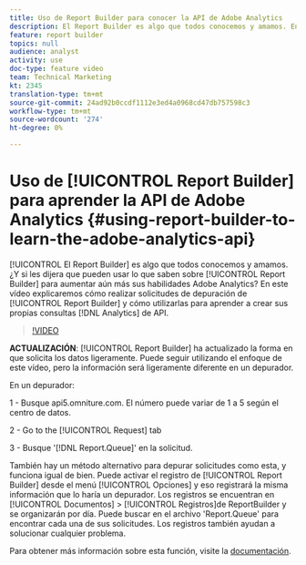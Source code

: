 ```yaml
---
title: Uso de Report Builder para conocer la API de Adobe Analytics
description: El Report Builder es algo que todos conocemos y amamos. Entonces, ¿y si les dijera que podrían usar lo que saben sobre Report Builder para avanzar aún más sus habilidades Adobe Analytics? En este vídeo explicaremos cómo realizar solicitudes de Report Builder de depuración y cómo utilizarlas para aprender a crear sus propias consultas de API de Analytics.
feature: report builder
topics: null
audience: analyst
activity: use
doc-type: feature video
team: Technical Marketing
kt: 2345
translation-type: tm+mt
source-git-commit: 24ad92b0ccdf1112e3ed4a0968cd47db757598c3
workflow-type: tm+mt
source-wordcount: '274'
ht-degree: 0%

---
```



# Uso de [!UICONTROL Report Builder] para aprender la API de Adobe Analytics {#using-report-builder-to-learn-the-adobe-analytics-api}

[!UICONTROL El Report Builder] es algo que todos conocemos y amamos. ¿Y si les dijera que pueden usar lo que saben sobre [!UICONTROL Report Builder] para aumentar aún más sus habilidades Adobe Analytics? En este vídeo explicaremos cómo realizar solicitudes de depuración de [!UICONTROL Report Builder] y cómo utilizarlas para aprender a crear sus propias consultas [!DNL Analytics] de API.

>[!VIDEO](https://video.tv.adobe.com/v/25442/?quality=12)

**ACTUALIZACIÓN**: [!UICONTROL Report Builder] ha actualizado la forma en que solicita los datos ligeramente. Puede seguir utilizando el enfoque de este vídeo, pero la información será ligeramente diferente en un depurador.

En un depurador:

1 - Busque api5.omniture.com. El número puede variar de 1 a 5 según el centro de datos.

2 - Go to the [!UICONTROL Request] tab

3 - Busque &#39;[!DNL Report.Queue]&#39; en la solicitud.

También hay un método alternativo para depurar solicitudes como esta, y funciona igual de bien. Puede activar el registro de [!UICONTROL Report Builder] desde el menú [!UICONTROL Opciones] y eso registrará la misma información que lo haría un depurador. Los registros se encuentran en [!UICONTROL Documentos] > [!UICONTROL Registros]de ReportBuilder y se organizarán por día. Puede buscar en el archivo &#39;Report.Queue&#39; para encontrar cada una de sus solicitudes. Los registros también ayudan a solucionar cualquier problema.

Para obtener más información sobre esta función, visite la [documentación](https://www.adobe.io/).
